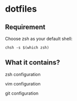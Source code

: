 # dotfiles

Requirement
-----------

Choose zsh as your default shell:

	chsh -s $(which zsh)

What it contains?
----------------

zsh configuration

vim configuration

git configuration
